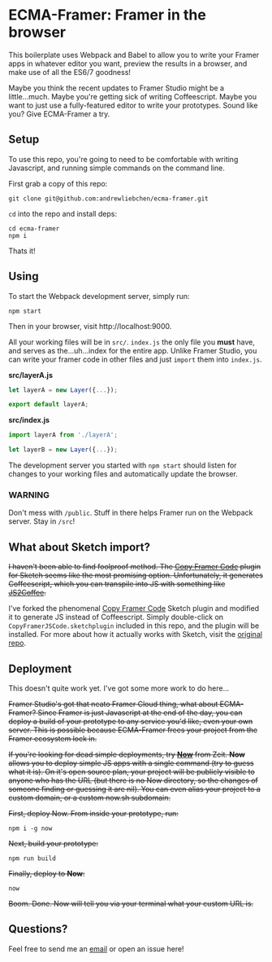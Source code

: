 # ECMA-Framer: Framer in the browser

This boilerplate uses Webpack and Babel to allow you to write your Framer apps in whatever editor you want, preview the results in a browser, and make use of all the ES6/7 goodness!

Maybe you think the recent updates to Framer Studio might be a little...much. Maybe you're getting sick of writing Coffeescript. Maybe you want to just use a fully-featured editor to write your prototypes. Sound like you? Give ECMA-Framer a try.

## Setup

To use this repo, you're going to need to be comfortable with writing Javascript, and running simple commands on the command line.

First grab a copy of this repo:

```
git clone git@github.com:andrewliebchen/ecma-framer.git
```

`cd` into the repo and install deps:

```
cd ecma-framer
npm i
```

Thats it!

## Using

To start the Webpack development server, simply run:

```
npm start
```

Then in your browser, visit http://localhost:9000.

All your working files will be in `src/`. `index.js` the only file you **must** have, and serves as the...uh...index for the entire app. Unlike Framer Studio, you can write your framer code in other files and just `import` them into `index.js`.

**src/layerA.js**
```js
let layerA = new Layer({...});

export default layerA;
```

**src/index.js**
```js
import layerA from './layerA';

let layerB = new Layer({...});
```

The development server you started with `npm start` should listen for changes to your working files and automatically update the browser.

### WARNING

Don't mess with `/public`. Stuff in there helps Framer run on the Webpack server. Stay in `/src`!

## What about Sketch import?

~~I haven't been able to find foolproof method. The [Copy Framer Code](https://github.com/perrysmotors/copy-framer-code) plugin for Sketch seems like the most promising option. Unfortunately, it generates Coffeescript, which you can transpile into JS with something like [JS2Coffee](http://js2.coffee/).~~

I've forked the phenomenal [Copy Framer Code](https://github.com/perrysmotors/copy-framer-code) Sketch plugin and modified it to generate JS instead of Coffeescript. Simply double-click on `CopyFramerJSCode.sketchplugin` included in this repo, and the plugin will be installed. For more about how it actually works with Sketch, visit the [original repo](https://github.com/perrysmotors/copy-framer-code).

## Deployment

This doesn't quite work yet. I've got some more work to do here...

~~Framer Studio's got that neato Framer Cloud thing, what about ECMA-Framer? Since Framer is just Javascript at the end of the day, you can deploy a build of your prototype to any service you'd like, even your own server. This is possible because ECMA-Framer frees your project from the Framer ecosystem lock in.~~

~~If you're looking for dead simple deployments, try **[Now](https://zeit.co/now)** from Zeit. **Now** allows you to deploy simple JS apps with a single command (try to guess what it is). On it's open source plan, your project will be publicly visible to anyone who has the URL (but there is no Now directory, so the changes of someone finding or guessing it are nil). You can even alias your project to a custom domain, or a custom now.sh subdomain.~~

~~First, deploy Now. From inside your prototype, run:~~

```
npm i -g now
```

~~Next, build your prototype:~~

```
npm run build
```

~~Finally, deploy to **Now**:~~

```
now
```

~~Boom. Done. Now will tell you via your terminal what your custom URL is.~~

## Questions?

Feel free to send me an [email](mailto:andrewliebchen@gmail.com) or open an issue here!
